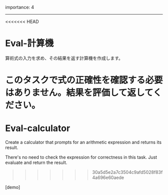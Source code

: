 importance: 4

---

<<<<<<< HEAD
# Eval-計算機

算術式の入力を求め、その結果を返す計算機を作成します。

このタスクで式の正確性を確認する必要はありません。結果を評価して返してください。
=======
# Eval-calculator

Create a calculator that prompts for an arithmetic expression and returns its result.

There's no need to check the expression for correctness in this task. Just evaluate and return the result.
>>>>>>> 30a5d5e2a7c3504c9afd5028f83f4a696e60aede

[demo]
